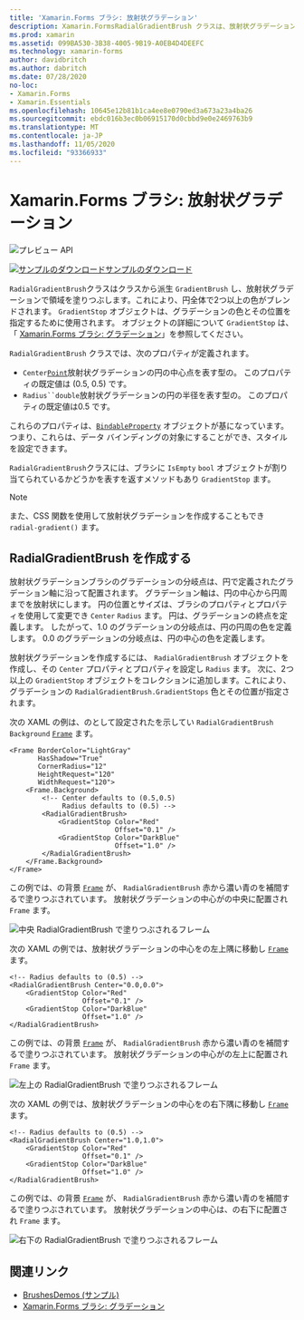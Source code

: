 ```yaml
---
title: 'Xamarin.Forms ブラシ: 放射状グラデーション'
description: Xamarin.FormsRadialGradientBrush クラスは、放射状グラデーションで領域を塗りつぶします。
ms.prod: xamarin
ms.assetid: 099BA530-3B38-4005-9B19-A0EB4D4DEEFC
ms.technology: xamarin-forms
author: davidbritch
ms.author: dabritch
ms.date: 07/28/2020
no-loc:
- Xamarin.Forms
- Xamarin.Essentials
ms.openlocfilehash: 10645e12b81b1ca4ee8e0790ed3a673a23a4ba26
ms.sourcegitcommit: ebdc016b3ec0b06915170d0cbbd9e0e2469763b9
ms.translationtype: MT
ms.contentlocale: ja-JP
ms.lasthandoff: 11/05/2020
ms.locfileid: "93366933"
---
```

# <a name="no-locxamarinforms-brushes-radial-gradients"></a>Xamarin.Forms ブラシ: 放射状グラデーション

![プレビュー API](~/media/shared/preview.png "この API は現在プレリリースです")

[![サンプルのダウンロード](~/media/shared/download.png)サンプルのダウンロード](/samples/xamarin/xamarin-forms-samples/userinterface-brushdemos/)

`RadialGradientBrush`クラスはクラスから派生 `GradientBrush` し、放射状グラデーションで領域を塗りつぶします。これにより、円全体で2つ以上の色がブレンドされます。 `GradientStop` オブジェクトは、グラデーションの色とその位置を指定するために使用されます。 オブジェクトの詳細について `GradientStop` は、「 [ Xamarin.Forms ブラシ: グラデーション](gradient.md)」を参照してください。

`RadialGradientBrush` クラスでは、次のプロパティが定義されます。

- `Center`[`Point`](xref:Xamarin.Forms.Point)放射状グラデーションの円の中心点を表す型の。 このプロパティの既定値は (0.5, 0.5) です。
- `Radius``double`放射状グラデーションの円の半径を表す型の。 このプロパティの既定値は0.5 です。

これらのプロパティは、[`BindableProperty`](xref:Xamarin.Forms.BindableProperty) オブジェクトが基になっています。つまり、これらは、データ バインディングの対象にすることができ、スタイルを設定できます。

`RadialGradientBrush`クラスには、ブラシに `IsEmpty` `bool` オブジェクトが割り当てられているかどうかを表すを返すメソッドもあり `GradientStop` ます。

> [!NOTE]
> また、CSS 関数を使用して放射状グラデーションを作成することもでき `radial-gradient()` ます。

## <a name="create-a-radialgradientbrush"></a>RadialGradientBrush を作成する

放射状グラデーションブラシのグラデーションの分岐点は、円で定義されたグラデーション軸に沿って配置されます。 グラデーション軸は、円の中心から円周までを放射状にします。 円の位置とサイズは、ブラシのプロパティとプロパティを使用して変更でき `Center` `Radius` ます。 円は、グラデーションの終点を定義します。 したがって、1.0 のグラデーションの分岐点は、円の円周の色を定義します。 0.0 のグラデーションの分岐点は、円の中心の色を定義します。

放射状グラデーションを作成するには、 `RadialGradientBrush` オブジェクトを作成し、その `Center` プロパティとプロパティを設定し `Radius` ます。 次に、2つ以上の `GradientStop` オブジェクトをコレクションに追加します。これにより、グラデーションの `RadialGradientBrush.GradientStops` 色とその位置が指定されます。

次の XAML の例は、のとして設定されたを示してい `RadialGradientBrush` `Background` [`Frame`](xref:Xamarin.Forms.Frame) ます。

```xaml    
<Frame BorderColor="LightGray"
       HasShadow="True"
       CornerRadius="12"
       HeightRequest="120"
       WidthRequest="120">
    <Frame.Background>
        <!-- Center defaults to (0.5,0.5)
             Radius defaults to (0.5) -->
        <RadialGradientBrush>
            <GradientStop Color="Red"
                          Offset="0.1" />
            <GradientStop Color="DarkBlue"
                          Offset="1.0" />
        </RadialGradientBrush>
    </Frame.Background>
</Frame>
```

この例では、の背景 [`Frame`](xref:Xamarin.Forms.Frame) が、 `RadialGradientBrush` 赤から濃い青のを補間するで塗りつぶされています。 放射状グラデーションの中心がの中央に配置され `Frame` ます。

![中央 RadialGradientBrush で塗りつぶされるフレーム](radialgradient-images/center.png)

次の XAML の例では、放射状グラデーションの中心をの左上隅に移動し [`Frame`](xref:Xamarin.Forms.Frame) ます。

```xaml
<!-- Radius defaults to (0.5) -->
<RadialGradientBrush Center="0.0,0.0">
    <GradientStop Color="Red"
                  Offset="0.1" />
    <GradientStop Color="DarkBlue"
                  Offset="1.0" />
</RadialGradientBrush>
```

この例では、の背景 [`Frame`](xref:Xamarin.Forms.Frame) が、 `RadialGradientBrush` 赤から濃い青のを補間するで塗りつぶされています。 放射状グラデーションの中心がの左上に配置され `Frame` ます。

![左上の RadialGradientBrush で塗りつぶされるフレーム](radialgradient-images/top-left.png)

次の XAML の例では、放射状グラデーションの中心をの右下隅に移動し [`Frame`](xref:Xamarin.Forms.Frame) ます。

```xaml
<!-- Radius defaults to (0.5) -->
<RadialGradientBrush Center="1.0,1.0">
    <GradientStop Color="Red"
                  Offset="0.1" />
    <GradientStop Color="DarkBlue"
                  Offset="1.0" />
</RadialGradientBrush>            
```

この例では、の背景 [`Frame`](xref:Xamarin.Forms.Frame) が、 `RadialGradientBrush` 赤から濃い青のを補間するで塗りつぶされています。 放射状グラデーションの中心は、の右下に配置され `Frame` ます。

![右下の RadialGradientBrush で塗りつぶされるフレーム](radialgradient-images/bottom-right.png)

## <a name="related-links"></a>関連リンク

- [BrushesDemos (サンプル)](/samples/xamarin/xamarin-forms-samples/userinterface-brushdemos/)
- [Xamarin.Forms ブラシ: グラデーション](gradient.md)